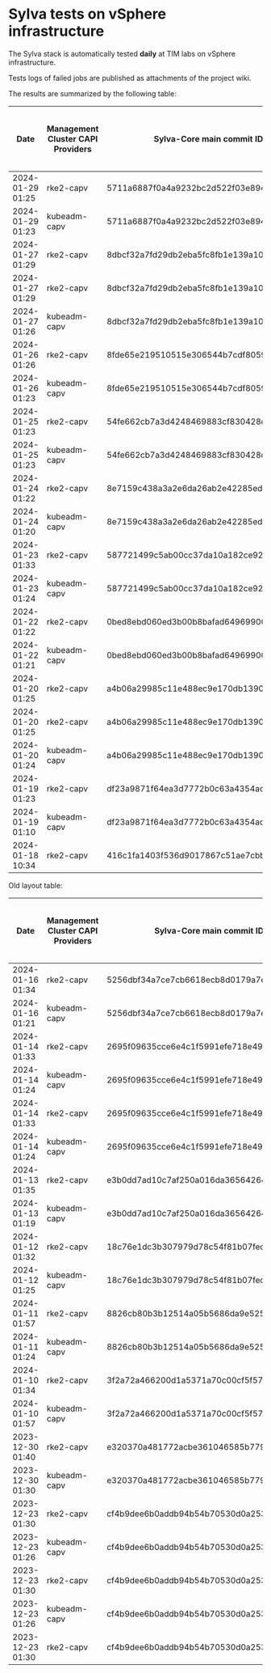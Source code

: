 # Sylva tests on vSphere infrastructure

The Sylva stack is automatically tested **daily** at TIM labs on vSphere infrastructure.

Tests logs of failed jobs are published as attachments of the project wiki.

The results are summarized by the following table:

| Date                      | Management Cluster CAPI Providers | Sylva-Core main commit ID        | Management cluster result                    | Workload cluster result              | Test logs (only for failed tests) |
|---------------------------|-----------------------------------|----------------------------------|----------------------------------------------|--------------------------------------|-----------------------------------|
|2024-01-29 01:25|rke2-capv|5711a6887f0a4a9232bc2d522f03e89478f17535|:white_check_mark:|:white_check_mark:||
|2024-01-29 01:23|kubeadm-capv|5711a6887f0a4a9232bc2d522f03e89478f17535|:white_check_mark:|:white_check_mark:||
|2024-01-27 01:29|rke2-capv|8dbcf32a7fd29db2eba5fc8fb1e139a1070144b0|:white_check_mark:|:white_check_mark:||
|2024-01-27 01:29|rke2-capv|8dbcf32a7fd29db2eba5fc8fb1e139a1070144b0|:white_check_mark:|:white_check_mark:||
|2024-01-27 01:26|kubeadm-capv|8dbcf32a7fd29db2eba5fc8fb1e139a1070144b0|:white_check_mark:|:white_check_mark:||
|2024-01-26 01:26|rke2-capv|8fde65e219510515e306544b7cdf8059833dad5f|:white_check_mark:|:white_check_mark:||
|2024-01-26 01:23|kubeadm-capv|8fde65e219510515e306544b7cdf8059833dad5f|:white_check_mark:|:white_check_mark:||
|2024-01-25 01:23|rke2-capv|54fe662cb7a3d4248469883cf830428c490070b4|:white_check_mark:|:white_check_mark:||
|2024-01-25 01:23|kubeadm-capv|54fe662cb7a3d4248469883cf830428c490070b4|:white_check_mark:|:white_check_mark:||
|2024-01-24 01:22|rke2-capv|8e7159c438a3a2e6da26ab2e42285ed4546c8a7a|:white_check_mark:|:white_check_mark:||
|2024-01-24 01:20|kubeadm-capv|8e7159c438a3a2e6da26ab2e42285ed4546c8a7a|:white_check_mark:|:white_check_mark:||
|2024-01-23 01:33|rke2-capv|587721499c5ab00cc37da10a182ce920505305df|:white_check_mark:|:white_check_mark:||
|2024-01-23 01:24|kubeadm-capv|587721499c5ab00cc37da10a182ce920505305df|:white_check_mark:|:white_check_mark:||
|2024-01-22 01:22|rke2-capv|0bed8ebd060ed3b00b8bafad649699004e84b90c|:white_check_mark:|:white_check_mark:||
|2024-01-22 01:21|kubeadm-capv|0bed8ebd060ed3b00b8bafad649699004e84b90c|:white_check_mark:|:white_check_mark:||
|2024-01-20 01:25|rke2-capv|a4b06a29985c11e488ec9e170db139002016b54e|:white_check_mark:|:white_check_mark:||
|2024-01-20 01:25|rke2-capv|a4b06a29985c11e488ec9e170db139002016b54e|:white_check_mark:|:white_check_mark:||
|2024-01-20 01:24|kubeadm-capv|a4b06a29985c11e488ec9e170db139002016b54e|:white_check_mark:|:white_check_mark:||
|2024-01-19 01:23|rke2-capv|df23a9871f64ea3d7772b0c63a4354acab3f22ad|:white_check_mark:|:white_check_mark:|[link](https://gitlab.com/sylva-projects/sylva-core/-/wikis/uploads/c3399506e19ffed2d26997425eb33877/capv-logs.gz)|
|2024-01-19 01:10|kubeadm-capv|df23a9871f64ea3d7772b0c63a4354acab3f22ad|:x:|N/A|[link](https://gitlab.com/sylva-projects/sylva-core/-/wikis/uploads/c3399506e19ffed2d26997425eb33877/capv-logs.gz)|
|2024-01-18 10:34|rke2-capv|416c1fa1403f536d9017867c51ae7cbbb6b0c406|:x:|N/A|[link](https://gitlab.com/sylva-projects/sylva-core/-/wikis/uploads/dc44dc266c4354c196f489753a643050/capv-logs.gz)|

Old layout table:

| Date                      | Management Cluster CAPI Providers | Sylva-Core main commit ID        | Result                                       | Test logs (only for failed tests) |
|---------------------------|-----------------------------------|----------------------------------|----------------------------------------------|-----------------------------------|
|2024-01-16 01:34|rke2-capv|5256dbf34a7ce7cb6618ecb8d0179a7eae5fbd46|:white_check_mark: success||
|2024-01-16 01:21|kubeadm-capv|5256dbf34a7ce7cb6618ecb8d0179a7eae5fbd46|:white_check_mark: success||
|2024-01-14 01:33|rke2-capv|2695f09635cce6e4c1f5991efe718e497702f32b|:white_check_mark: success||
|2024-01-14 01:24|kubeadm-capv|2695f09635cce6e4c1f5991efe718e497702f32b|:white_check_mark: success||
|2024-01-14 01:33|rke2-capv|2695f09635cce6e4c1f5991efe718e497702f32b|:white_check_mark: success||
|2024-01-14 01:24|kubeadm-capv|2695f09635cce6e4c1f5991efe718e497702f32b|:white_check_mark: success||
|2024-01-13 01:35|rke2-capv|e3b0dd7ad10c7af250a016da36564264287586bf|:white_check_mark: success||
|2024-01-13 01:19|kubeadm-capv|e3b0dd7ad10c7af250a016da36564264287586bf|:white_check_mark: success||
|2024-01-12 01:32|rke2-capv|18c76e1dc3b307979d78c54f81b07fec0d80d511|:white_check_mark: success||
|2024-01-12 01:25|kubeadm-capv|18c76e1dc3b307979d78c54f81b07fec0d80d511|:white_check_mark: success||
|2024-01-11 01:57|rke2-capv|8826cb80b3b12514a05b5686da9e52505c577704|:x: failed|[link](https://gitlab.com/sylva-projects/sylva-core/-/wikis/uploads/f8332c73b645753fb674c6ec8d7eeabf/capv-logs.gz)|
|2024-01-11 01:24|kubeadm-capv|8826cb80b3b12514a05b5686da9e52505c577704|:white_check_mark: success||
|2024-01-10 01:34|rke2-capv|3f2a72a466200d1a5371a70c00cf5f57d35b73fe|:white_check_mark: success||
|2024-01-10 01:57|kubeadm-capv|3f2a72a466200d1a5371a70c00cf5f57d35b73fe|:x: failed|[link](https://gitlab.com/sylva-projects/sylva-core/-/wikis/uploads/8138bd7fc116d62d656f66aab4c677ac/capv-logs.gz)|
|2023-12-30 01:40|rke2-capv|e320370a481772acbe361046585b779bc4c772fe|:x: failed|[link](https://gitlab.com/sylva-projects/sylva-core/-/wikis/uploads/17d4ffbdc8036903ad000196987782ea/capv-logs.gz)|
|2023-12-30 01:30|kubeadm-capv|e320370a481772acbe361046585b779bc4c772fe|:x: failed|[link](https://gitlab.com/sylva-projects/sylva-core/-/wikis/uploads/17d4ffbdc8036903ad000196987782ea/capv-logs.gz)|
|2023-12-23 01:30|rke2-capv|cf4b9dee6b0addb94b54b70530d0a25365ba937e|:x: failed|[link](https://gitlab.com/sylva-projects/sylva-core/-/wikis/uploads/758ab1ecc725e797a06261c62cc77788/capv-logs.gz)|
|2023-12-23 01:26|kubeadm-capv|cf4b9dee6b0addb94b54b70530d0a25365ba937e|:white_check_mark: success||
|2023-12-23 01:30|rke2-capv|cf4b9dee6b0addb94b54b70530d0a25365ba937e|:x: failed|[link](https://gitlab.com/sylva-projects/sylva-core/-/wikis/uploads/d3bb7c8c3be36d81a9f9930f81189f56/capv-logs.gz)|
|2023-12-23 01:26|kubeadm-capv|cf4b9dee6b0addb94b54b70530d0a25365ba937e|:white_check_mark: success||
|2023-12-23 01:30|rke2-capv|cf4b9dee6b0addb94b54b70530d0a25365ba937e|:x: failed|[link](https://gitlab.com/sylva-projects/sylva-core/-/wikis/uploads/6e58c059b348d378ad25155a7f3ed1c8/capv-logs.gz)|

